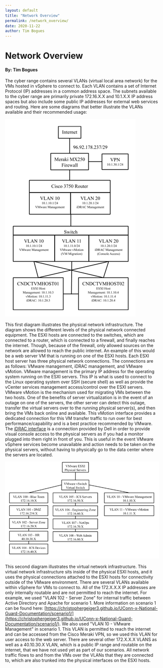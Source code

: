```yaml
---
layout: default
title: "Network Overview"
permalink: /network_overview/
date: 2020-11-22
author: Tim Bogues
---
```

# Network Overview
#### By: Tim Bogues
The cyber range contains several VLANs (virtual local area network) for the VMs hosted in vSphere to connect to. Each VLAN contains a set of Internet Protocol (IP) addresses in a common address space. The subnets available to the cyber range are primarily private 172.16.X.X and 10.1.X.X IP address spaces but also include some public IP addresses for external web services and routing. Here are some diagrams that better illustrate the VLANs available and their recommended usage:

![Figure 1](./NetworkDiag1.png)

This first diagram illustrates the physical network infrastructure. The diagram shows the different levels of the physical network connected equipment. The ESXI hosts are connected to the switches, which are connected to a router, which is connected to a firewall, and finally reaches the internet. Though, because of the firewall, only allowed sources on the network are allowed to reach the public internet. An example of this would be a web server VM that is running on one of the ESXI hosts. Each ESXI host server has three physical network connections. The connections are as follows: VMware management, iDRAC management, and VMware vMotion. VMware management is the primary IP address for the operating system running on the ESXI servers. This IP is what is used to connect to the Linux operating system over SSH (secure shell) as well as provide the vCenter services management access/control over the ESXI servers. VMware vMotion is the mechanism used for migrating VMs between the two hosts. One of the benefits of server virtualization is in the event of an outage on one of the servers, the other server can detect this outage, transfer the virtual servers over to the running physical server(s), and then bring the VMs back online and available. This vMotion interface provides a dedicated connection for this VM transfer traffic to run over for best performance/capability and is a best practice recommended by VMware. The [iDRAC interface](https://www.delltechnologies.com/en-us/solutions/openmanage/idrac.htm) is a connection provided by Dell in order to provide visual console access to the physical servers as if you had a monitor plugged into them right in front of you. This is useful in the event VMware vSphere services become unavailable and action needs to be taken on the physical servers, without having to physically go to the data center where the servers are located.

![Figure 2](./NetworkDiag2.png)

This second diagram illustrates the virtual network infrastructure. This virtual network infrastructure sits inside of the physical ESXI hosts, and it uses the physical connections attached to the ESXI hosts for connectivity outside of the VMware environment. There are several VLANs available within vSphere for VMs to connect to. All of the 172.X.X.X IP addresses are only internally routable and are not permitted to reach the internet. For example, we used "VLAN 102 - Server Zone" for internal traffic between Active Directory and Apache for scenario 1. More information on scenario 1 can be found here: [https://christophergeiger3.github.io/UConn-x-National-Guard-Documentation/scenario1/](https://christophergeiger3.github.io/UConn-x-National-Guard-Documentation/scenario1/). We also used "VLAN 10 - VMware Management" in scenario 1. This VLAN is permitted to reach the internet and can be accessed from the Cisco Meraki VPN, so we used this VLAN for user access to the web server. There are several other 172.X.X.X VLANS as well as a 40.10.30.X VLAN, which is a public IP range and routable on the internet, that we have not used yet as part of our scenarios. All network traffic flows to and from the VMs over the VLANs that they are connected to, which are also trunked into the physical interfaces on the ESXI hosts.
